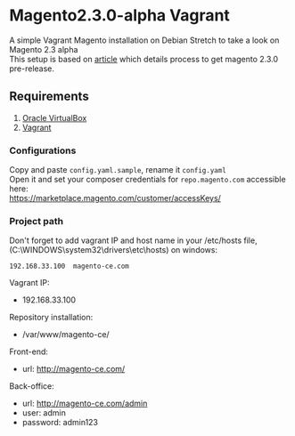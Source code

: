 # Magento2.3.0-alpha Vagrant

A simple Vagrant Magento installation on Debian Stretch to take a look on Magento 2.3 alpha<br>
This setup is based on [article](https://store.fooman.co.nz/blog/upgrading-to-the-pre-release-of-magento-2-3-0.html) which details process to get magento 2.3.0 pre-release.

## Requirements

1. [Oracle VirtualBox](https://www.virtualbox.org/)
2. [Vagrant](https://www.vagrantup.com/)

### Configurations

Copy and paste ``config.yaml.sample``, rename it ``config.yaml``<br>
Open it and set your composer credentials for ``repo.magento.com`` accessible here:<br>
https://marketplace.magento.com/customer/accessKeys/

### Project path

Don't forget to add vagrant IP and host name in your /etc/hosts file, (C:\WINDOWS\system32\drivers\etc\hosts) on windows:<br>
```
192.168.33.100  magento-ce.com
```

Vagrant IP:
- 192.168.33.100

Repository installation:
- /var/www/magento-ce/

Front-end:
- url: http://magento-ce.com/

Back-office:
- url: http://magento-ce.com/admin
- user: admin
- password: admin123
